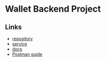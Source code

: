 # Wallet Backend Project

## Links

- [repository](https://github.com/MajorPrestige/wallet_back)
- [service](https://wallet-back-onrender.onrender.com)
- [docs](https://wallet-back-onrender.onrender.com/api-docs)
- [Postman guide](./README.postman.md) 